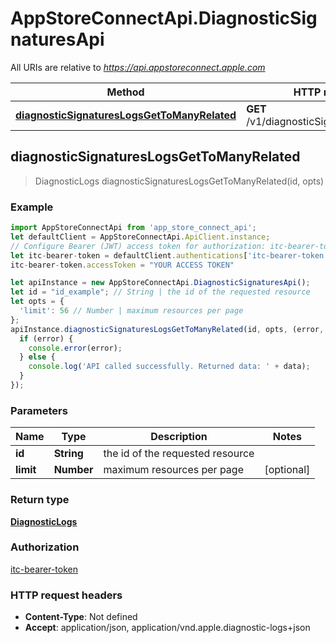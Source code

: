 # AppStoreConnectApi.DiagnosticSignaturesApi

All URIs are relative to *https://api.appstoreconnect.apple.com*

Method | HTTP request | Description
------------- | ------------- | -------------
[**diagnosticSignaturesLogsGetToManyRelated**](DiagnosticSignaturesApi.md#diagnosticSignaturesLogsGetToManyRelated) | **GET** /v1/diagnosticSignatures/{id}/logs | 



## diagnosticSignaturesLogsGetToManyRelated

> DiagnosticLogs diagnosticSignaturesLogsGetToManyRelated(id, opts)



### Example

```javascript
import AppStoreConnectApi from 'app_store_connect_api';
let defaultClient = AppStoreConnectApi.ApiClient.instance;
// Configure Bearer (JWT) access token for authorization: itc-bearer-token
let itc-bearer-token = defaultClient.authentications['itc-bearer-token'];
itc-bearer-token.accessToken = "YOUR ACCESS TOKEN"

let apiInstance = new AppStoreConnectApi.DiagnosticSignaturesApi();
let id = "id_example"; // String | the id of the requested resource
let opts = {
  'limit': 56 // Number | maximum resources per page
};
apiInstance.diagnosticSignaturesLogsGetToManyRelated(id, opts, (error, data, response) => {
  if (error) {
    console.error(error);
  } else {
    console.log('API called successfully. Returned data: ' + data);
  }
});
```

### Parameters


Name | Type | Description  | Notes
------------- | ------------- | ------------- | -------------
 **id** | **String**| the id of the requested resource | 
 **limit** | **Number**| maximum resources per page | [optional] 

### Return type

[**DiagnosticLogs**](DiagnosticLogs.md)

### Authorization

[itc-bearer-token](../README.md#itc-bearer-token)

### HTTP request headers

- **Content-Type**: Not defined
- **Accept**: application/json, application/vnd.apple.diagnostic-logs+json


